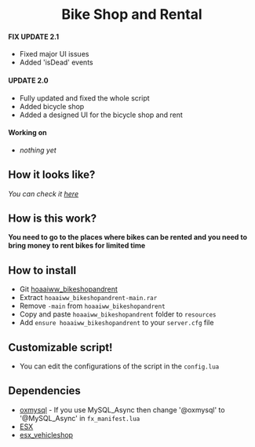 <h1 align='center'>Bike Shop and Rental</a></h1>

#### FIX UPDATE 2.1
* Fixed major UI issues
* Added 'isDead' events

#### UPDATE 2.0
* Fully updated and fixed the whole script
* Added bicycle shop
* Added a designed UI for the bicycle shop and rent

#### Working on
* *nothing yet*

## How it looks like?
*You can check it [here](https://forum.cfx.re/t/release-arp-bike-rental-advanced-fivem-bike-rental/4767386)*
## How is this work?

**You need to go to the places where bikes can be rented and you need to bring money to rent bikes for limited time**

## How to install

* Git [hoaaiww_bikeshopandrent](https://github.com/hoaaiww/hoaaiww_bikeshopandrent/releases)
* Extract ```hoaaiww_bikeshopandrent-main.rar```
* Remove ```-main``` from ```hoaaiww_bikeshopandrent```
* Copy and paste ```hoaaiww_bikeshopandrent``` folder to ```resources```
* Add ```ensure hoaaiww_bikeshopandrent``` to your ```server.cfg``` file

## Customizable script!

* You can edit the configurations of the script in the ```config.lua```

## Dependencies

* [oxmysql](https://github.com/overextended/oxmysql) - If you use MySQL_Async then change '@oxmysql' to '@MySQL_Async' in `fx_manifest.lua`
* [ESX](https://github.com/esx-framework/esx-legacy.git)
* [esx_vehicleshop](https://github.com/esx-framework/esx-legacy/tree/main/%5Besx_addons%5D/esx_vehicleshop)

